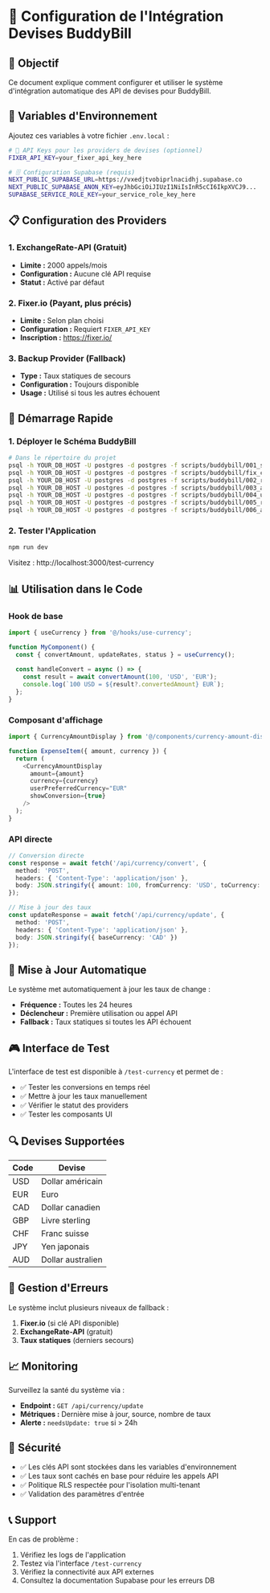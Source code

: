 # 💱 Configuration de l'Intégration Devises BuddyBill

## 🎯 Objectif

Ce document explique comment configurer et utiliser le système d'intégration automatique des API de devises pour BuddyBill.

## 🔧 Variables d'Environnement

Ajoutez ces variables à votre fichier `.env.local` :

```bash
# 🔑 API Keys pour les providers de devises (optionnel)
FIXER_API_KEY=your_fixer_api_key_here

# 🗄️ Configuration Supabase (requis)
NEXT_PUBLIC_SUPABASE_URL=https://vxedjtvobiprlnacidhj.supabase.co
NEXT_PUBLIC_SUPABASE_ANON_KEY=eyJhbGciOiJIUzI1NiIsInR5cCI6IkpXVCJ9...
SUPABASE_SERVICE_ROLE_KEY=your_service_role_key_here
```

## 📋 Configuration des Providers

### 1. ExchangeRate-API (Gratuit)
- **Limite :** 2000 appels/mois
- **Configuration :** Aucune clé API requise
- **Statut :** Activé par défaut

### 2. Fixer.io (Payant, plus précis)
- **Limite :** Selon plan choisi
- **Configuration :** Requiert `FIXER_API_KEY`
- **Inscription :** https://fixer.io/

### 3. Backup Provider (Fallback)
- **Type :** Taux statiques de secours
- **Configuration :** Toujours disponible
- **Usage :** Utilisé si tous les autres échouent

## 🚀 Démarrage Rapide

### 1. Déployer le Schéma BuddyBill

```bash
# Dans le répertoire du projet
psql -h YOUR_DB_HOST -U postgres -d postgres -f scripts/buddybill/001_schema_buddybill.sql
psql -h YOUR_DB_HOST -U postgres -d postgres -f scripts/buddybill/fix_created_by_columns.sql
psql -h YOUR_DB_HOST -U postgres -d postgres -f scripts/buddybill/002_rls_buddybill.sql
psql -h YOUR_DB_HOST -U postgres -d postgres -f scripts/buddybill/003_auth_triggers_buddybill.sql
psql -h YOUR_DB_HOST -U postgres -d postgres -f scripts/buddybill/004_user_profiles_extensions.sql
psql -h YOUR_DB_HOST -U postgres -d postgres -f scripts/buddybill/005_rls_user_profiles_extensions.sql
psql -h YOUR_DB_HOST -U postgres -d postgres -f scripts/buddybill/006_api_helpers_user_profiles.sql
```

### 2. Tester l'Application

```bash
npm run dev
```

Visitez : http://localhost:3000/test-currency

## 📊 Utilisation dans le Code

### Hook de base

```typescript
import { useCurrency } from '@/hooks/use-currency';

function MyComponent() {
  const { convertAmount, updateRates, status } = useCurrency();
  
  const handleConvert = async () => {
    const result = await convertAmount(100, 'USD', 'EUR');
    console.log(`100 USD = ${result?.convertedAmount} EUR`);
  };
}
```

### Composant d'affichage

```typescript
import { CurrencyAmountDisplay } from '@/components/currency-amount-display';

function ExpenseItem({ amount, currency }) {
  return (
    <CurrencyAmountDisplay
      amount={amount}
      currency={currency}
      userPreferredCurrency="EUR"
      showConversion={true}
    />
  );
}
```

### API directe

```typescript
// Conversion directe
const response = await fetch('/api/currency/convert', {
  method: 'POST',
  headers: { 'Content-Type': 'application/json' },
  body: JSON.stringify({ amount: 100, fromCurrency: 'USD', toCurrency: 'EUR' })
});

// Mise à jour des taux
const updateResponse = await fetch('/api/currency/update', {
  method: 'POST',
  headers: { 'Content-Type': 'application/json' },
  body: JSON.stringify({ baseCurrency: 'CAD' })
});
```

## 🔄 Mise à Jour Automatique

Le système met automatiquement à jour les taux de change :

- **Fréquence :** Toutes les 24 heures
- **Déclencheur :** Première utilisation ou appel API
- **Fallback :** Taux statiques si toutes les API échouent

## 🎮 Interface de Test

L'interface de test est disponible à `/test-currency` et permet de :

- ✅ Tester les conversions en temps réel
- ✅ Mettre à jour les taux manuellement
- ✅ Vérifier le statut des providers
- ✅ Tester les composants UI

## 🔍 Devises Supportées

| Code | Devise |
|------|--------|
| USD  | Dollar américain |
| EUR  | Euro |
| CAD  | Dollar canadien |
| GBP  | Livre sterling |
| CHF  | Franc suisse |
| JPY  | Yen japonais |
| AUD  | Dollar australien |

## 🚨 Gestion d'Erreurs

Le système inclut plusieurs niveaux de fallback :

1. **Fixer.io** (si clé API disponible)
2. **ExchangeRate-API** (gratuit)
3. **Taux statiques** (derniers secours)

## 📈 Monitoring

Surveillez la santé du système via :

- **Endpoint :** `GET /api/currency/update`
- **Métriques :** Dernière mise à jour, source, nombre de taux
- **Alerte :** `needsUpdate: true` si > 24h

## 🔐 Sécurité

- ✅ Les clés API sont stockées dans les variables d'environnement
- ✅ Les taux sont cachés en base pour réduire les appels API
- ✅ Politique RLS respectée pour l'isolation multi-tenant
- ✅ Validation des paramètres d'entrée

## 📞 Support

En cas de problème :

1. Vérifiez les logs de l'application
2. Testez via l'interface `/test-currency`
3. Vérifiez la connectivité aux API externes
4. Consultez la documentation Supabase pour les erreurs DB
